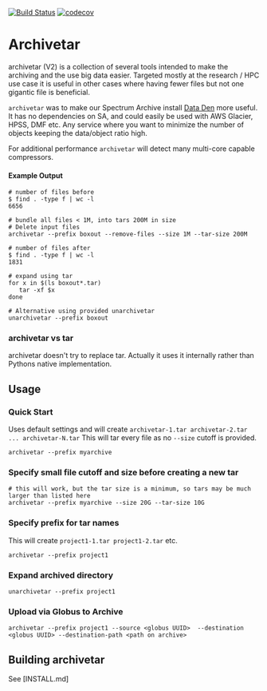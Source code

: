 [![Build Status](https://travis-ci.com/brockpalen/archivetar.svg?branch=master)](https://travis-ci.com/brockpalen/archivetar)
[![codecov](https://codecov.io/gh/brockpalen/archivetar/branch/master/graph/badge.svg)](https://codecov.io/gh/brockpalen/archivetar)


Archivetar
==========

archivetar (V2) is a collection of several tools intended to make the archiving and the use big data easier. 
Targeted mostly at the research / HPC use case it is useful in other cases where having fewer files but not one gigantic file is beneficial.

`archivetar` was to make our Spectrum Archive install [Data Den](https://arc-ts.umich.edu/data-den/) more useful. It has no dependencies on SA, and could easily be used with AWS Glacier, HPSS, DMF etc.  Any service where you want to minimize the number of objects keeping the data/object ratio high.

For additional performance `archivetar` will detect many multi-core capable compressors.

#### Example Output

```
# number of files before
$ find . -type f | wc -l
6656

# bundle all files < 1M, into tars 200M in size
# Delete input files
archivetar --prefix boxout --remove-files --size 1M --tar-size 200M

# number of files after
$ find . -type f | wc -l
1831

# expand using tar
for x in $(ls boxout*.tar)
   tar -xf $x
done

# Alternative using provided unarchivetar
unarchivetar --prefix boxout
```

### archivetar vs tar


archivetar doesn't try to replace tar. Actually  it uses it internally rather than Pythons native implementation.  

Usage
-----

### Quick Start

Uses default settings and will create `archivetar-1.tar archivetar-2.tar ... archivetar-N.tar`
This will tar every file as no `--size` cutoff is provided.

```
archivetar --prefix myarchive
```

### Specify small file cutoff and size before creating a new tar

```
# this will work, but the tar size is a minimum, so tars may be much larger than listed here
archivetar --prefix myarchive --size 20G --tar-size 10G
```

### Specify prefix for tar names

This will create `project1-1.tar project1-2.tar` etc.

```
archivetar --prefix project1
```

### Expand archived directory

```
unarchivetar --prefix project1
```

### Upload via Globus to Archive

```
archivetar --prefix project1 --source <globus UUID>  --destination <globus UUID> --destination-path <path on archive>
```

Building archivetar
-------------------

See [INSTALL.md]
